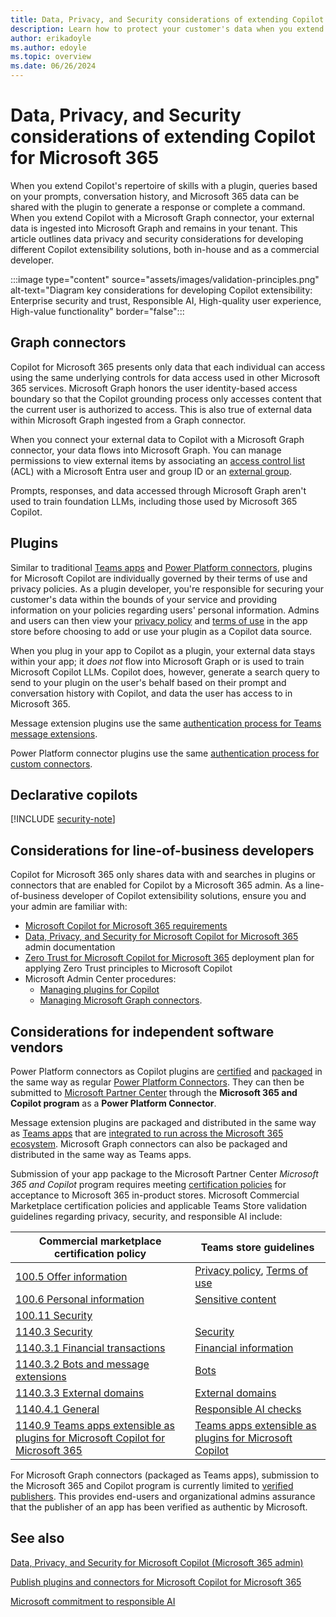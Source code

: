 ```yaml
---
title: Data, Privacy, and Security considerations of extending Copilot for Microsoft 365
description: Learn how to protect your customer's data when you extend Microsoft Copilot for Microsoft 365
author: erikadoyle
ms.author: edoyle
ms.topic: overview
ms.date: 06/26/2024
---
```


# Data, Privacy, and Security considerations of extending Copilot for Microsoft 365

When you extend Copilot's repertoire of skills with a plugin, queries based on your prompts, conversation history, and Microsoft 365 data can be shared with the plugin to generate a response or complete a command. When you extend Copilot with a Microsoft Graph connector, your external data is ingested into Microsoft Graph and remains in your tenant. This article outlines data privacy and security considerations for developing different Copilot extensibility solutions, both in-house and as a commercial developer.

:::image type="content" source="assets/images/validation-principles.png" alt-text="Diagram key considerations for developing Copilot extensibility: Enterprise security and trust, Responsible AI, High-quality user experience, High-value functionality" border="false":::

## Graph connectors

Copilot for Microsoft 365 presents only data that each individual can access using the same underlying controls for data access used in other Microsoft 365 services. Microsoft Graph honors the user identity-based access boundary so that the Copilot grounding process only accesses content that the current user is authorized to access. This is also true of external data within Microsoft Graph ingested from a Graph connector.

When you connect your external data to Copilot with a Microsoft Graph connector, your data flows into Microsoft Graph. You can manage permissions to view external items by associating an [access control list](/graph/connecting-external-content-manage-items?branch=main#access-control-list) (ACL) with a Microsoft Entra user and group ID or an [external group](/graph/connecting-external-content-external-groups?context=/microsoft-365-copilot/extensibility/context).

Prompts, responses, and data accessed through Microsoft Graph aren't used to train foundation LLMs, including those used by Microsoft 365 Copilot.

## Plugins

Similar to traditional [Teams apps](/microsoftteams/platform/concepts/deploy-and-publish/appsource/prepare/teams-store-validation-guidelines#privacy-policy) and [Power Platform connectors](/connectors/custom-connectors/certification-submission#step-4b-product-or-end-service-metadata), plugins for Microsoft Copilot are individually governed by their terms of use and privacy policies. As a plugin developer, you're responsible for securing your customer's data within the bounds of your service and providing information on your policies regarding users' personal information. Admins and users can then view your [privacy policy](/microsoftteams/platform/concepts/deploy-and-publish/appsource/prepare/teams-store-validation-guidelines#privacy-policy) and [terms of use](/microsoftteams/platform/concepts/deploy-and-publish/appsource/prepare/teams-store-validation-guidelines#terms-of-use) in the app store before choosing to add or use your plugin as a Copilot data source.

When you plug in your app to Copilot as a plugin, your external data stays within your app; it *does not* flow into Microsoft Graph or is used to train Microsoft Copilot LLMs. Copilot does, however, generate a search query to send to your plugin on the user's behalf based on their prompt and conversation history with Copilot, and data the user has access to in Microsoft 365.

Message extension plugins use the same [authentication process for Teams message extensions](/microsoftteams/platform/bots/how-to/authentication/bot-sso-overview).

Power Platform connector plugins use the same [authentication process for custom connectors](/connectors/custom-connectors/azure-active-directory-authentication).


## Declarative copilots

[!INCLUDE [security-note](includes/security-on-das-note.md)]

## Considerations for line-of-business developers

Copilot for Microsoft 365 only shares data with and searches in plugins or connectors that are enabled for Copilot by a Microsoft 365 admin. As a line-of-business developer of Copilot extensibility solutions, ensure you and your admin are familiar with:

- [Microsoft Copilot for Microsoft 365 requirements](/microsoft-365-copilot/microsoft-365-copilot-requirements)
- [Data, Privacy, and Security for Microsoft Copilot for Microsoft 365](/microsoft-365-copilot/microsoft-365-copilot-privacy) admin documentation
- [Zero Trust for Microsoft Copilot for Microsoft 365](/security/zero-trust/zero-trust-tech-illus#zero-trust-for-microsoft-365-copilot) deployment plan for applying Zero Trust principles to Microsoft Copilot
- Microsoft Admin Center procedures:
  - [Managing plugins for Copilot](/microsoft-365/admin/manage/manage-plugins-for-copilot-in-integrated-apps)
  - [Managing Microsoft Graph connectors](/microsoftsearch/connectors-overview).

## Considerations for independent software vendors

Power Platform connectors as Copilot plugins are [certified](/connectors/custom-connectors/certification-submission) and [packaged](/connectors/custom-connectors/certification-submission#connector-and-plugin-packaging-guide) in the same way as regular [Power Platform Connectors](/connectors/custom-connectors/certification-submission). They can then be submitted to [Microsoft Partner Center](https://partner.microsoft.com) through the **Microsoft 365 and Copilot program** as a **Power Platform Connector**.

Message extension plugins are packaged and distributed in the same way as  [Teams apps](/microsoftteams/platform/concepts/build-and-test/apps-package) that are [integrated to run across the Microsoft 365 ecosystem](/microsoftteams/platform/m365-apps/overview). Microsoft Graph connectors can also be packaged and distributed in the same way as Teams apps.

Submission of your app package to the Microsoft Partner Center *Microsoft 365 and Copilot* program requires meeting [certification policies](./publish.md#microsoft-365-and-copilot-program) for acceptance to Microsoft 365 in-product stores. Microsoft Commercial Marketplace certification policies and applicable Teams Store validation guidelines regarding privacy, security, and responsible AI include:

| Commercial marketplace certification policy | Teams store guidelines |
|----------|-----------|
| [100.5 Offer information](/legal/marketplace/certification-policies#1005-offer-information) | [Privacy policy](/microsoftteams/platform/concepts/deploy-and-publish/appsource/prepare/teams-store-validation-guidelines#privacy-policy), [Terms of use](/microsoftteams/platform/concepts/deploy-and-publish/appsource/prepare/teams-store-validation-guidelines#terms-of-use)  |
| [100.6 Personal information](/legal/marketplace/certification-policies#1006-personal-information) | [Sensitive content](/microsoftteams/platform/concepts/deploy-and-publish/appsource/prepare/teams-store-validation-guidelines#sensitive-content) |
| [100.11 Security](/legal/marketplace/certification-policies#10011-security) | |
| [1140.3 Security](/legal/marketplace/certification-policies#11403-security) | [Security](/microsoftteams/platform/concepts/deploy-and-publish/appsource/prepare/teams-store-validation-guidelines#security) |
| [1140.3.1 Financial transactions](/legal/marketplace/certification-policies#114031-financial-transactions) | [Financial information](/microsoftteams/platform/concepts/deploy-and-publish/appsource/prepare/teams-store-validation-guidelines#financial-information) |
| [1140.3.2 Bots and message extensions](/legal/marketplace/certification-policies#114032-bots-and-messaging-extensions) | [Bots](/microsoftteams/platform/concepts/deploy-and-publish/appsource/prepare/teams-store-validation-guidelines#bots) |
| [1140.3.3 External domains](/legal/marketplace/certification-policies#114033-external-domains) | [External domains](/microsoftteams/platform/concepts/deploy-and-publish/appsource/prepare/teams-store-validation-guidelines#external-domains)|
| [1140.4.1 General](/legal/marketplace/certification-policies#1-apps-with-artificial-intelligenceai-generated-content-must-meet-below-requirements) | [Responsible AI checks](/microsoftteams/platform/concepts/deploy-and-publish/appsource/prepare/teams-store-validation-guidelines?branch=pr-en-us-9402#teams-apps-extensible-as-microsoft-365-chat-plugin) |
| [1140.9 Teams apps extensible as plugins for Microsoft Copilot for Microsoft 365](/legal/marketplace/certification-policies#11409-teams-apps-extensible-as-microsoft-365-copilot-plugin) | [Teams apps extensible as plugins for Microsoft Copilot](/microsoftteams/platform/concepts/deploy-and-publish/appsource/prepare/teams-store-validation-guidelines#teams-apps-extensible-as-microsoft-365-chat-plugin) |

For Microsoft Graph connectors (packaged as Teams apps), submission to the Microsoft 365 and Copilot program is currently limited to  [verified publishers](/entra/identity-platform/publisher-verification-overview). This provides end-users and organizational admins assurance that the publisher of an app has been verified as authentic by Microsoft.

## See also

[Data, Privacy, and Security for Microsoft Copilot (Microsoft 365 admin)](/copilot/microsoft-365/microsoft-365-copilot-privacy)

[Publish plugins and connectors for Microsoft Copilot for Microsoft 365](publish.md)

[Microsoft commitment to responsible AI](https://www.microsoft.com/ai/responsible-ai)
